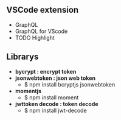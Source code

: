 ## VSCode extension

- GraphQL
- GraphQL for VScode
- TODO Highlight


## Librarys
- <strong>bycrypt : encrypt token</strong>
- <strong>jsonwebtoken : json web token</strong>
    - $ npm install bcryptjs jsonwebtoken
- <strong>momentjs</strong>
    - $ npm install moment
- <strong>jwttoken decode : token decode</strong>
    - $ npm install jwt-decode
